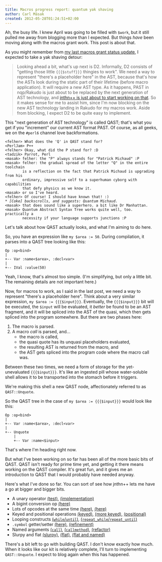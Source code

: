 ```yaml
---
title: Macros progress report: quantum yak shaving
author: Carl Mäsak
created: 2012-05-28T01:24:51+02:00
---
```

Ah, the busy life. I knew April was going to be filled with `$work`, but it
still pulled me away from blogging more than I expected. But things *have* been
moving along with the macros grant work. This post is about that.

As you might remember from [my last macros grant status update](http://strangelyconsistent.org/blog/macros-progress-report-d1-merged), I expected to take a yak shaving detour:

> Looking ahead a bit, what's up next is D2. Informally, D2 consists of
> "getting those little `{{{$stuff}}}` thingies to work". We need a way to
> represent "there's a placeholder here" in the AST, because that's how the
> ASTs look during the static part of their lifetime (before macro
> application). It will require a new AST type. As it happens, PAST in
> nqp/Rakudo is just about to be replaced by the next generation of AST
> technology, and [jnthn++ is just about to start working on
> that](http://6guts.wordpress.com/2012/03/09/meta-programming-slides-and-some-rakudo-news/).
> So it makes sense for me to assist him, since I'm now blocking on the new AST
> technology landing in Rakudo for my macros work. Aside from blocking, I
> expect D2 to be quite easy to implement.

This "next generation of AST technology" is called QAST; that's what you get if
you "increment" our current AST format PAST. Of course, as all geeks, we
on the `#perl6` channel love backformations.

<pre><code>&lt;felher&gt; What does the 'Q' in QAST stand for?
&lt;PerlJam&gt; P++
&lt;felher&gt; Okay, what did the P stand for? :D
&lt;tadzik&gt; Parrot, Perl
&lt;masak&gt; felher: the "P" always stands for "Patrick Michaud" :P
&lt;masak&gt; felher: the gradual spread of the letter "Q" in the entire toolchain
        is a reflection on the fact that Patrick Michaud is upgrading from his
        ordinary, impressive self to a superhuman cyborg with capabilities
        that defy physics as we know it.
&lt;masak&gt; or so I've heard.
&lt;felher&gt; Of course! I should have known that! :)
<em>* [Coke] backscrolls, and suggests: Quantum Michaud.</em>
&lt;masak&gt; that does sound like a superhero. a bit like Dr Manhattan.
&lt;masak&gt; Quantum Abstract Syntax Tree works quite well, too. practically a
        necessity if your language supports junctions :P
</code></pre>

Let's talk about how QAST actually looks, and what I'm aiming to do here.

So, you have an expression like `my $area := 50`. During compilation, it
parses into a QAST tree looking like this:

    Op :op<bind>
    |
    +-- Var :name<$area>, :decl<var>
    |
    +-- IVal :value(50)

Yeah, I know, that's almost too simple. (I'm simplifying, but only a little
bit. The remaining details are not important here.)

Now, for macros to work, as I said in the last post, we need a way to represent
"there's a placeholder here". Think about a very similar expression, `my $area
:= {{{$input}}}`. Eventually, the `{{{$input}}}` bit will be executed, the
`$input` will be evaluated, it *better* be found to be an AST fragment, and it
will be spliced into the AST of the quasi, which then gets spliced into the
program somewhere. But there are two phases here:

1. The macro is parsed.
2. A macro *call* is parsed, and...
    * the macro is called,
    * the quasi quote has its unquasi placeholders evaluated,
    * the resulting AST is returned from the macro, and
    * the AST gets spliced into the program code where the macro call was.

Between these two times, we need a form of storage for the yet-unevaluated
`{{{$input}}}`. It's like an ingested pill whose water-soluble shell allows it
to be transported into the stomach before it triggers.

We're making this shell a new QAST node, affectionately referred to as
`QAST::Unquote`.

So the QAST tree in the case of `my $area := {{{$input}}}` would look like
this:

    Op :op<bind>
    |
    +-- Var :name<$area>, :decl<var>
    |
    +-- Unquote
        |
        +-- Var :name<$input>

That's where I'm heading right now.

But what I've been working on so far has been all of the more basic bits of
QAST. QAST isn't ready for prime time yet, and getting it there means working
on the QAST compiler. It's great fun, and it gives me an introduction to QAST
that I would probably have needed anyway.

Here's what I've done so far. You can sort of see how jnthn++ lets me have a go
at bigger and bigger bits.

* A unary operator [(test)](http://github.com/perl6/nqp/commit/53d95cc57c988fce3bcbdf754cfa7f51d0fe14a6), [(implementation)](http://github.com/perl6/nqp/commit/7179ed354511e824e45476c53f34ac225325ad05)
* A bigint conversion op [(here)](http://github.com/perl6/nqp/commit/6f1b074724a3b28a354ef695538d5b1dc84d75bb)
* Lots of opcodes at the same time [(here)](http://github.com/perl6/nqp/commit/0ce175f22ccce4038ee85e7a4a8a4e698fd3af60), [(here)](http://github.com/perl6/nqp/commit/d36485eafc917009f57de9b60fed8e5c0e4b8a68)
* Keyed and positional operations [(keyed)](http://github.com/perl6/nqp/commit/5d24bc1d40d29e31629314fa313d4ae888948f3c), [(more keyed)](http://github.com/perl6/nqp/commit/8fc641598ebd9bd084e3a35470cba590eb5b384b), [(positional)](http://github.com/perl6/nqp/commit/b0705d6b926ef84f49f65f76fcdf6451a19ba997)
* Looping constructs [(`while`/`until`)](http://github.com/perl6/nqp/commit/694648e1b8045d7ea2f6ef34c5415584dc72c426), [(`repeat_while`/`repeat_until`)](http://github.com/perl6/nqp/commit/a6c9a36d597f821ccd292697546abdd65932ac6b)
* `.symbol` getter/setter [(here)](http://github.com/perl6/nqp/commit/9e3e240014f2f6e4ee889274cbcecb354689f83c), [(refinement)](http://github.com/perl6/nqp/commit/b0b24cfd5744b3ee40c2b165f2d15d32b07d3f99)
* Named arguments [(`call`)](http://github.com/perl6/nqp/commit/40e7584f51a48e0ee0057a94bd3ab1f2375eccb7), [(`callmethod`)](http://github.com/perl6/nqp/commit/d124e9616cd471bc5cb09e145b2dd6c4a019f74c), [(refactor)](http://github.com/perl6/nqp/commit/cd60db0b8767ce06cbc2a031e77baeff48f63f2d)
* Slurpy and flat [(slurpy)](http://github.com/perl6/nqp/commit/2b55922b389cd27fb7c5872569add143f6f15316), [(flat)](http://github.com/perl6/nqp/commit/b66b2e1f8fa6c1e25f14fc97c6dd905967bc37b8), [(flat and named)](http://github.com/perl6/nqp/commit/39a8dad58517f9f3c54c7478238e8bf88492db29)

There's a bit left to go with building QAST. I don't know exactly how much.
When it looks like our kit is relatively complete, I'll turn to implementing
`QAST::Unquote`. I expect to blog again when this has happened.
